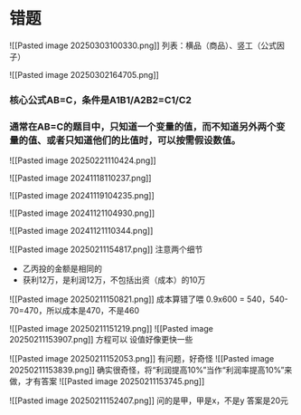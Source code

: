 # 错题

![[Pasted image 20250303100330.png]]
列表：横品（商品）、竖工（公式因子）

![[Pasted image 20250302164705.png]]
### 核心公式AB=C，条件是A1B1/A2B2=C1/C2
### 通常在AB=C的题目中，只知道一个变量的值，而不知道另外两个变量的值、或者只知道他们的比值时，可以按需假设数值。

![[Pasted image 20250221110424.png]]

![[Pasted image 20241118110237.png]]

![[Pasted image 20241119104235.png]]

![[Pasted image 20241121104930.png]]

![[Pasted image 20241121110344.png]]

![[Pasted image 20250211154817.png]]
注意两个细节
- 乙丙投的金额是相同的
- 获利12万，是利润12万，不包括出资（成本）的10万

![[Pasted image 20250211150821.png]]
成本算错了喂
0.9x600 = 540，540-70=470，所以成本是470，不是460

![[Pasted image 20250211151219.png]]
![[Pasted image 20250211153907.png]]
方程可以
设值好像更快一些

![[Pasted image 20250211152053.png]]
有问题，好奇怪
![[Pasted image 20250211153839.png]]
确实很奇怪，将“利润提高10%”当作“利润率提高10%”来做，才有答案
![[Pasted image 20250211153745.png]]

![[Pasted image 20250211152407.png]]
问的是甲，甲是x，不是y
答案是20元